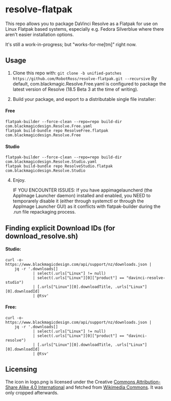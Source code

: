 

resolve-flatpak
===============

This repo allows you to package DaVinci Resolve as a Flatpak for use on Linux Flatpak
based systems, especially e.g. Fedora Silverblue where there aren't easier installation
options. 

It's still a work-in-progress; but "works-for-me[tm]" right now.

Usage
-----

1. Clone this repo with: `git clone -b unified-patches https://github.com/RobotRoss/resolve-flatpak.git --recursive`
By default, com.blackmagic.Resolve.Free.yaml is configured to package the latest version of Resolve (18.5 Beta 3 at the time of writing).

2. Build your package, and export to a distributable single file installer:

#### Free
```
flatpak-builder --force-clean --repo=repo build-dir com.blackmagicdesign.Resolve.Free.yaml
flatpak build-bundle repo ResolveFree.flatpak com.blackmagicdesign.Resolve.Free
```
#### Studio
```
flatpak-builder --force-clean --repo=repo build-dir com.blackmagicdesign.Resolve.Studio.yaml
flatpak build-bundle repo ResolveStudio.flatpak com.blackmagicdesign.Resolve.Studio
```

4. Enjoy.

   IF YOU ENCOUNTER ISSUES: If you have appimagelauncherd (the AppImage Launcher daemon) installed and enabled, you NEED to temporarely disable it (either through systemctl or through the AppImage Launcher GUI) as it conflicts with flatpak-builder during the .run file repackaging process.

## Finding explicit Download IDs (for download_resolve.sh)
#### Studio:

```
curl -o- https://www.blackmagicdesign.com/api/support/nz/downloads.json |
    jq -r '.downloads[]
            | select(.urls["Linux"] != null)
            | select(.urls["Linux"][0]["product"] == "davinci-resolve-studio")
            | [.urls["Linux"][0].downloadTitle, .urls["Linux"][0].downloadId]
            | @tsv'
```

#### Free:

```
curl -o- https://www.blackmagicdesign.com/api/support/nz/downloads.json |
    jq -r '.downloads[]
            | select(.urls["Linux"] != null)
            | select(.urls["Linux"][0]["product"] == "davinci-resolve")
            | [.urls["Linux"][0].downloadTitle, .urls["Linux"][0].downloadId]
            | @tsv'
```

## Licensing
The icon in logo.png is licensed under the Creative [Commons Attribution-Share Alike 4.0 International](https://creativecommons.org/licenses/by-sa/4.0/deed.en) and fetched from [Wikimedia Commons](https://commons.wikimedia.org/wiki/File:DaVinci_Resolve_Studio.png). It was only cropped afterwards.
